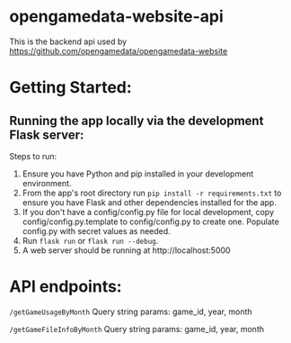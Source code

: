 # opengamedata-website-api

This is the backend api used by https://github.com/opengamedata/opengamedata-website

# Getting Started:
## Running the app locally via the development Flask server:
Steps to run:
1. Ensure you have Python and pip installed in your development environment.
2. From the app's root directory run `pip install -r requirements.txt` to ensure you have Flask and other dependencies installed for the app.
3. If you don't have a config/config.py file for local development, copy config/config.py.template to config/config.py to create one. Populate config.py with secret values as needed.
4. Run `flask run` or `flask run --debug`.
5. A web server should be running at http://localhost:5000

# API endpoints:

`/getGameUsageByMonth`
Query string params: game_id, year, month

`/getGameFileInfoByMonth`
Query string params: game_id, year, month